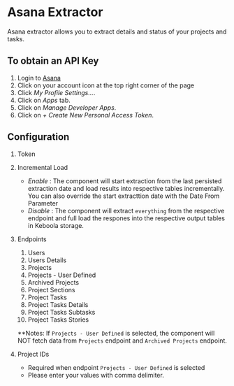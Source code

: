 # Asana Extractor
Asana extractor allows you to extract details and status of your projects and tasks.

## To obtain an API Key ##
1. Login to [Asana](https://app.asana.com/)
2. Click on your account icon at the top right corner of the page
3. Click *My Profile Settings...*.
4. Click on *Apps* tab.
5. Click on *Manage Developer Apps*.
6. Click on *\+ Create New Personal Access Token*.

## Configuration
1. Token
2. Incremental Load
    - *Enable* : The component will start extraction from the last persisted extraction date and load results into respective tables incrementally. You can also override the start extracttion date with the Date From Parameter
    - *Disable* : The component will extract `everything` from the respective endpoint and full load the respones into the respective output tables in Keboola storage.
3. Endpoints
    1. Users
    2. Users Details
    3. Projects
    4. Projects - User Defined
    5. Archived Projects
    6. Project Sections
    7. Project Tasks
    8. Project Tasks Details
    9. Project Tasks Subtasks
    10. Project Tasks Stories

    **Notes: If `Projects - User Defined` is selected, the component will NOT fetch data from `Projects` endpoint and `Archived Projects` endpoint.

4. Project IDs
    - Required when endpoint `Projects - User Defined` is selected
    - Please enter your values with comma delimiter.